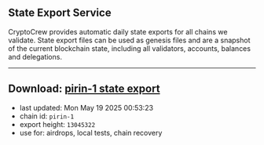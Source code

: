 ## State Export Service
CryptoCrew provides automatic daily state exports for all chains we validate. State export files can be used as genesis files and are a snapshot of the current blockchain state, including all validators, accounts, balances and delegations.

---
**Download: [pirin-1 state export](https://dl-eu2.ccvalidators.com/SERVICE/nolus/pirin-1_export_13045322.json)**
---

- last updated: Mon May 19 2025 00:53:23
- chain id: `pirin-1`
- export height: `13045322`
- use for: airdrops, local tests, chain recovery
